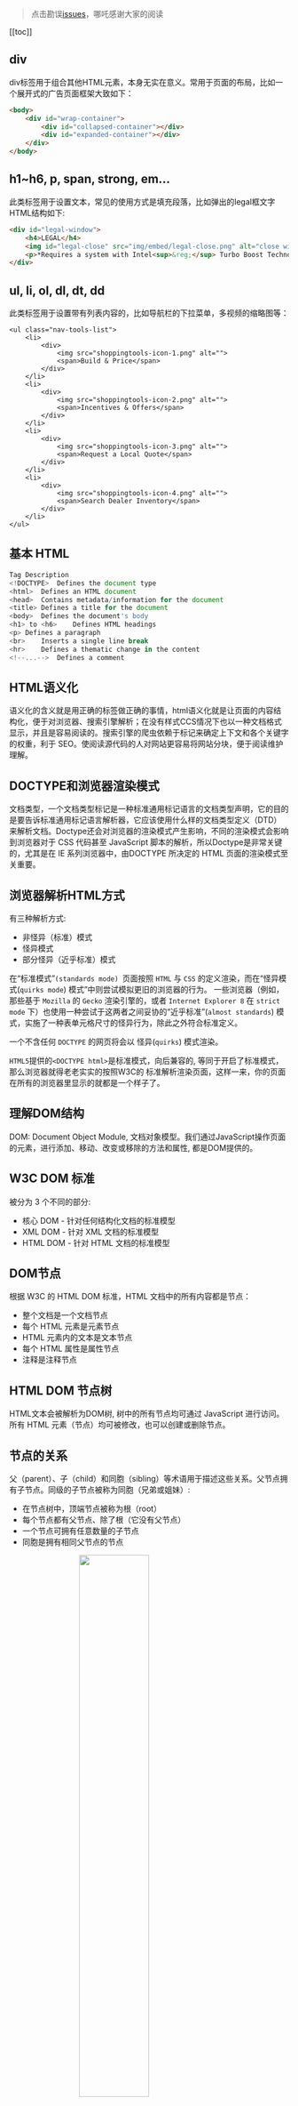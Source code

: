 > 点击勘误[issues](https://github.com/webVueBlog/learn-web/issues)，哪吒感谢大家的阅读

[[toc]]

## div

div标签用于组合其他HTML元素，本身无实在意义。常用于页面的布局，比如一个展开式的广告页面框架大致如下：

```html
<body>
    <div id="wrap-container">
        <div id="collapsed-container"></div>
        <div id="expanded-container"></div>
    </div>
</body>
```

## h1~h6, p, span, strong, em...

此类标签用于设置文本，常见的使用方式是填充段落，比如弹出的legal框文字HTML结构如下:

```html
<div id="legal-window">
    <h4>LEGAL</h4>
    <img id="legal-close" src="img/embed/legal-close.png" alt="close window">
    <p>*Requires a system with Intel<sup>&reg;</sup> Turbo Boost Technology. Intel<sup>&reg;</sup> Turbo Boost Technology and Intel<sup>&reg;</sup> Turbo Boost Technology 2.0 are only available on select Intel<sup>&reg;</sup> processors. Consult your PC manufacturer. Performance varies depending on hardware, software, and system configuration. For more information, visit http://www.intel.com/go/turbo. Copyright &copy; 2014 Intel Corporation. All rights reserved. Intel, the Intel logo, Intel Core, Look Inside, Intel Inside, and Pentium are trademarks of Intel Corporation in the U.S. and/or other countries. Other names and brands may be claimed as the property of others.</p>
</div>
```

## ul, li, ol, dl, dt, dd

此类标签用于设置带有列表内容的，比如导航栏的下拉菜单，多视频的缩略图等：

```
<ul class="nav-tools-list">
    <li>
        <div>
            <img src="shoppingtools-icon-1.png" alt="">
            <span>Build & Price</span>
        </div>
    </li>
    <li>
        <div>
            <img src="shoppingtools-icon-2.png" alt="">
            <span>Incentives & Offers</span>
        </div>
    </li>
    <li>
        <div>
            <img src="shoppingtools-icon-3.png" alt="">
            <span>Request a Local Quote</span>
        </div>
    </li>
    <li>
        <div>
            <img src="shoppingtools-icon-4.png" alt="">
            <span>Search Dealer Inventory</span>
        </div>
    </li>
</ul>
```

## 基本 HTML

```js
Tag	Description
<!DOCTYPE> 	Defines the document type
<html>	Defines an HTML document
<head>	Contains metadata/information for the document
<title>	Defines a title for the document
<body>	Defines the document's body
<h1> to <h6>	Defines HTML headings
<p>	Defines a paragraph
<br>	Inserts a single line break
<hr>	Defines a thematic change in the content
<!--...-->	Defines a comment
```

## HTML语义化

语义化的含义就是用正确的标签做正确的事情，html语义化就是让页面的内容结构化，便于对浏览器、搜索引擎解析；在没有样式CCS情况下也以一种文档格式显示，并且是容易阅读的。搜索引擎的爬虫依赖于标记来确定上下文和各个关键字的权重，利于 SEO。使阅读源代码的人对网站更容易将网站分块，便于阅读维护理解。

## DOCTYPE和浏览器渲染模式

文档类型，一个文档类型标记是一种标准通用标记语言的文档类型声明，它的目的是要告诉标准通用标记语言解析器，它应该使用什么样的文档类型定义（DTD）来解析文档。Doctype还会对浏览器的渲染模式产生影响，不同的渲染模式会影响到浏览器对于 CSS 代码甚至 JavaScript 脚本的解析，所以Doctype是非常关键的，尤其是在 IE 系列浏览器中，由DOCTYPE 所决定的 HTML 页面的渲染模式至关重要。

## 浏览器解析HTML方式

有三种解析方式:

- 非怪异（标准）模式
- 怪异模式
- 部分怪异（近乎标准）模式

在“标准模式”`(standards mode) `页面按照 `HTML` 与 `CSS` 的定义渲染，而在“怪异模式(`quirks mode`) 模式”中则尝试模拟更旧的浏览器的行为。 一些浏览器（例如，那些基于 `Mozilla` 的 `Gecko` 渲染引擎的，或者 `Internet Explorer 8` 在 `strict mode` 下）也使用一种尝试于这两者之间妥协的“近乎标准”(`almost standards`) 模式，实施了一种表单元格尺寸的怪异行为，除此之外符合标准定义。

一个不含任何 `DOCTYPE` 的网页将会以 怪异(`quirks`) 模式渲染。

`HTML5`提供的`<DOCTYPE html>`是标准模式，向后兼容的, 等同于开启了标准模式，那么浏览器就得老老实实的按照W3C的 标准解析渲染页面，这样一来，你的页面在所有的浏览器里显示的就都是一个样子了。

## 理解DOM结构

DOM: Document Object Module, 文档对象模型。我们通过JavaScript操作页面的元素，进行添加、移动、改变或移除的方法和属性, 都是DOM提供的。

## W3C DOM 标准

被分为 3 个不同的部分:

- 核心 DOM - 针对任何结构化文档的标准模型
- XML DOM - 针对 XML 文档的标准模型
- HTML DOM - 针对 HTML 文档的标准模型

## DOM节点

根据 W3C 的 HTML DOM 标准，HTML 文档中的所有内容都是节点：

- 整个文档是一个文档节点
- 每个 HTML 元素是元素节点
- HTML 元素内的文本是文本节点
- 每个 HTML 属性是属性节点
- 注释是注释节点

## HTML DOM 节点树

HTML文本会被解析为DOM树, 树中的所有节点均可通过 JavaScript 进行访问。所有 HTML 元素（节点）均可被修改，也可以创建或删除节点。

## 节点的关系

父（parent）、子（child）和同胞（sibling）等术语用于描述这些关系。父节点拥有子节点。同级的子节点被称为同胞（兄弟或姐妹）:

- 在节点树中，顶端节点被称为根（root）
- 每个节点都有父节点、除了根（它没有父节点）
- 一个节点可拥有任意数量的子节点
- 同胞是拥有相同父节点的节点

<img src="../assets/dom_navigate.gif" style="display: flex; margin: auto; width: 50%;"/>

## HTML5新增内容

HTML5 是对 HTML 标准的第五次修订。其主要的目标是将互联网语义化，以便更好地被人类和机器阅读，并同时提供更好地支持各种媒体的嵌入。HTML5 的语法是向后兼容的。现在国内普遍说的 H5 是包括了 CSS3，JavaScript 的说法（严格意义上说，这么叫并不合适，但是已经这么叫开了，就将错就错了）。

## 与HTML 4的不同之处

- 文件类型声明`（<!DOCTYPE>）`仅有一型：`<!DOCTYPE HTML>`。
- 新的解析顺序：不再基于SGML。
- 新的元素：section, video, progress, nav, meter, time, aside, canvas, command, datalist, details, embed, figcaption, figure, footer, header, hgroup, keygen, mark, output, rp, rt, ruby, source, summary, wbr。
- input元素的新类型：date, email, url等等。
- 新的属性：ping（用于a与area）, charset（用于meta）, async（用于script）。
- 全域属性：id, tabindex, repeat。
- 新的全域属性：contenteditable, contextmenu, draggable, dropzone, hidden, spellcheck。
- 移除元素：acronym, applet, basefont, big, center, dir, font, frame, frameset, isindex, noframes, strike, tt。

## 新增标签

HTML 5提供了一些新的元素和属性，反映典型的现代用法网站。其中有些是技术上类似`<div>`和`<span>`标签，但有一定含义，例如`<nav>`（网站导航块）和`<footer> <audio>`和`<video>`标记。

## 移除的标签

一些过时的HTML 4标记将取消，其中包括纯粹用作显示效果的标记，如`<font>`和`<center>`，因为它们已经被CSS取代。还有一些通过DOM的网络行为。

## 修改的标签

尽管和SGML在标记上的相似性，HTML5的句法并不再基于它了，而是被设计成向后兼容对老版本的HTML的解析。它有一个新的开始列看起来就像SGML的文档类型声明，`<!DOCTYPE HTML>`，这会触发和标准兼容的渲染模式。在2009年1月5号，HTML5添加了Web Form 2.0的内容，html5开始发展起来。
